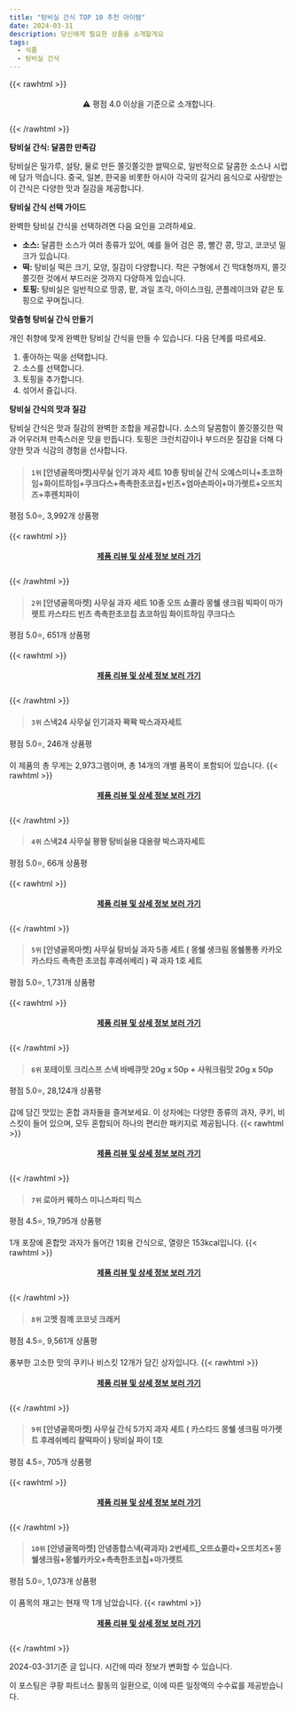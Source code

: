 ```yaml
---
title: "탕비실 간식 TOP 10 추천 아이템"
date: 2024-03-31
description: 당신에게 필요한 상품을 소개할게요
tags:
  - 식품
  - 탕비실 간식
---
```

{{< rawhtml >}}<div class="toc" style="text-align: center; height: 50px; line-height: 2;">  <p>⚠️ 평점 4.0 이상을 기준으로 소개합니다.<br></p></div> {{< /rawhtml >}}

**탕비실 간식: 달콤한 만족감**

탕비실은 밀가루, 설탕, 물로 만든 쫄깃쫄깃한 쌀떡으로, 일반적으로 달콤한 소스나 시럽에 담가 먹습니다. 중국, 일본, 한국을 비롯한 아시아 각국의 길거리 음식으로 사랑받는 이 간식은 다양한 맛과 질감을 제공합니다.

**탕비실 간식 선택 가이드**

완벽한 탕비실 간식을 선택하려면 다음 요인을 고려하세요.

* **소스:** 달콤한 소스가 여러 종류가 있어, 예를 들어 검은 콩, 빨간 콩, 망고, 코코넛 밀크가 있습니다.
* **떡:** 탕비실 떡은 크기, 모양, 질감이 다양합니다. 작은 구형에서 긴 막대형까지, 쫄깃쫄깃한 것에서 부드러운 것까지 다양하게 있습니다.
* **토핑:** 탕비실은 일반적으로 땅콩, 팥, 과일 조각, 아이스크림, 콘플레이크와 같은 토핑으로 꾸며집니다.

**맞춤형 탕비실 간식 만들기**

개인 취향에 맞게 완벽한 탕비실 간식을 만들 수 있습니다. 다음 단계를 따르세요.

1. 좋아하는 떡을 선택합니다.
2. 소스를 선택합니다.
3. 토핑을 추가합니다.
4. 섞어서 즐깁니다.

**탕비실 간식의 맛과 질감**

탕비실 간식은 맛과 질감의 완벽한 조합을 제공합니다. 소스의 달콤함이 쫄깃쫄깃한 떡과 어우러져 만족스러운 맛을 만듭니다. 토핑은 크런치감이나 부드러운 질감을 더해 다양한 맛과 식감의 경험을 선사합니다.


>#### `1위` [안녕골목마켓]사무실 인기 과자 세트 10종 탕비실 간식  오예스미니+초코하임+화이트하임+쿠크다스+촉촉한초코칩+빈츠+엄마손파이+마가렛트+오뜨치즈+후렌치파이
평점 5.0⭐, 3,992개 상품평


{{< rawhtml >}}<div class="toc" style="text-align: center; height: 50px; line-height: 2;"><p><b><a href="https://link.coupang.com/re/AFFSDP?lptag=AF5033054&pageKey=7420689750&itemId=19248700728&vendorItemId=86364498203&traceid=V0-153-f76c4ffad6f15b3e&requestid=20240331162449517111750937&token=31850B%7CGM">제품 리뷰 및 상세 정보 보러 가기</a></b><br></p> </div>{{< /rawhtml >}}

>#### `2위` [안녕골목마켓] 사무실 과자 세트 10종 오뜨 쇼콜라 몽쉘 생크림 빅파이 마가렛트 카스타드 빈츠 촉촉한초코칩 쵸코하임 화이트하임 쿠크다스
평점 5.0⭐, 651개 상품평


{{< rawhtml >}}<div class="toc" style="text-align: center; height: 50px; line-height: 2;"><p><b><a href="https://link.coupang.com/re/AFFSDP?lptag=AF5033054&pageKey=7548489346&itemId=19859848040&vendorItemId=81319208691&traceid=V0-153-ad43430e95ba989e&requestid=20240331162449517111750937&token=31850B%7CGM">제품 리뷰 및 상세 정보 보러 가기</a></b><br></p> </div>{{< /rawhtml >}}

>#### `3위` 스낵24 사무실 인기과자 꽉꽉 박스과자세트
평점 5.0⭐, 246개 상품평

이 제품의 총 무게는 2,973그램이며, 총 14개의 개별 품목이 포함되어 있습니다.
{{< rawhtml >}}<div class="toc" style="text-align: center; height: 50px; line-height: 2;"><p><b><a href="https://link.coupang.com/re/AFFSDP?lptag=AF5033054&pageKey=6809748085&itemId=16105787098&vendorItemId=86827014266&traceid=V0-153-a71d6b8f2af85f14&requestid=20240331162449517111750937&token=31850B%7CGM">제품 리뷰 및 상세 정보 보러 가기</a></b><br></p> </div>{{< /rawhtml >}}

>#### `4위` 스낵24 사무실 꽝꽝 탕비실용 대용량 박스과자세트
평점 5.0⭐, 66개 상품평


{{< rawhtml >}}<div class="toc" style="text-align: center; height: 50px; line-height: 2;"><p><b><a href="https://link.coupang.com/re/AFFSDP?lptag=AF5033054&pageKey=7539120576&itemId=19814005445&vendorItemId=86827049625&traceid=V0-153-db3812a8113d13b9&requestid=20240331162449517111750937&token=31850B%7CGM">제품 리뷰 및 상세 정보 보러 가기</a></b><br></p> </div>{{< /rawhtml >}}

>#### `5위` [안녕골목마켓] 사무실 탕비실 과자 5종 세트 ( 몽쉘 생크림 몽쉘통통 카카오 카스타드 촉촉한 초코칩 후레쉬베리 ) 곽 과자 1호 세트
평점 5.0⭐, 1,731개 상품평


{{< rawhtml >}}<div class="toc" style="text-align: center; height: 50px; line-height: 2;"><p><b><a href="https://link.coupang.com/re/AFFSDP?lptag=AF5033054&pageKey=7536871445&itemId=19803149049&vendorItemId=81258152665&traceid=V0-153-0efd03f68156c5ea&requestid=20240331162449517111750937&token=31850B%7CGM">제품 리뷰 및 상세 정보 보러 가기</a></b><br></p> </div>{{< /rawhtml >}}

>#### `6위` 포테이토 크리스프 스낵 바베큐맛 20g x 50p + 사워크림맛 20g x 50p
평점 5.0⭐, 28,124개 상품평

갑에 담긴 맛있는 혼합 과자들을 즐겨보세요. 이 상자에는 다양한 종류의 과자, 쿠키, 비스킷이 들어 있으며, 모두 혼합되어 하나의 편리한 패키지로 제공됩니다.
{{< rawhtml >}}<div class="toc" style="text-align: center; height: 50px; line-height: 2;"><p><b><a href="https://link.coupang.com/re/AFFSDP?lptag=AF5033054&pageKey=1258265619&itemId=2259163165&vendorItemId=70256462817&traceid=V0-153-0801571d605ee486&requestid=20240331162449517111750937&token=31850B%7CGM">제품 리뷰 및 상세 정보 보러 가기</a></b><br></p> </div>{{< /rawhtml >}}

>#### `7위` 로아커 웨하스 미니스파티 믹스
평점 4.5⭐, 19,795개 상품평

1개 포장에 혼합맛 과자가 들어간 1회용 간식으로, 열량은 153kcal입니다.
{{< rawhtml >}}<div class="toc" style="text-align: center; height: 50px; line-height: 2;"><p><b><a href="https://link.coupang.com/re/AFFSDP?lptag=AF5033054&pageKey=4623322303&itemId=5733599969&vendorItemId=3033561130&traceid=V0-153-7c269afa558e5ecb&requestid=20240331162449517111750937&token=31850B%7CGM">제품 리뷰 및 상세 정보 보러 가기</a></b><br></p> </div>{{< /rawhtml >}}

>#### `8위` 고멧 참깨 코코넛 크래커
평점 4.5⭐, 9,561개 상품평

풍부한 고소한 맛의 쿠키나 비스킷 12개가 담긴 상자입니다.
{{< rawhtml >}}<div class="toc" style="text-align: center; height: 50px; line-height: 2;"><p><b><a href="https://link.coupang.com/re/AFFSDP?lptag=AF5033054&pageKey=5977791374&itemId=10755568417&vendorItemId=78036105587&traceid=V0-153-3b48e54bb7339c6b&requestid=20240331162449517111750937&token=31850B%7CGM">제품 리뷰 및 상세 정보 보러 가기</a></b><br></p> </div>{{< /rawhtml >}}

>#### `9위` [안녕골목마켓] 사무실 간식 5가지 과자 세트 ( 카스타드 몽쉘 생크림 마가렛트 후레쉬베리 찰떡파이 ) 탕비실 파이 1호
평점 4.5⭐, 705개 상품평


{{< rawhtml >}}<div class="toc" style="text-align: center; height: 50px; line-height: 2;"><p><b><a href="https://link.coupang.com/re/AFFSDP?lptag=AF5033054&pageKey=7537044928&itemId=19803998261&vendorItemId=81523233900&traceid=V0-153-fd5de802ee1cb1ab&requestid=20240331162449517111750937&token=31850B%7CGM">제품 리뷰 및 상세 정보 보러 가기</a></b><br></p> </div>{{< /rawhtml >}}

>#### `10위` [안녕골목마켓] 안녕종합스낵(곽과자) 2번세트_오뜨쇼콜라+오뜨치즈+몽쉘생크림+몽쉘카카오+촉촉한초코칩+마가렛트
평점 5.0⭐, 1,073개 상품평

이 품목의 재고는 현재 딱 1개 남았습니다.
{{< rawhtml >}}<div class="toc" style="text-align: center; height: 50px; line-height: 2;"><p><b><a href="https://link.coupang.com/re/AFFSDP?lptag=AF5033054&pageKey=7079941594&itemId=17608920677&vendorItemId=84272316907&traceid=V0-153-dd5b9a229aafa132&requestid=20240331162449517111750937&token=31850B%7CGM">제품 리뷰 및 상세 정보 보러 가기</a></b><br></p> </div>{{< /rawhtml >}}


2024-03-31기준 글 입니다.
시간에 따라 정보가 변화할 수 있습니다.

이 포스팅은 쿠팡 파트너스 활동의 일환으로, 이에 따른 일정액의 수수료를 제공받습니다.
